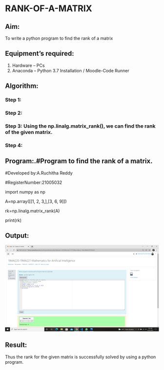 # RANK-OF-A-MATRIX
## Aim:
To write a python program to find the rank of a matrix
## Equipment’s required:
1. 	Hardware – PCs
2. 	Anaconda – Python 3.7 Installation / Moodle-Code Runner
## Algorithm:
### Step 1: 
### Step 2: 
### Step 3: Using the np.linalg.matrix_rank(), we can find the rank of the given matrix.
### Step 4: 
## Program:.#Program to find the rank of a matrix.
#Developed by:A.Ruchitha Reddy 

#RegisterNumber:21005032

import numpy as np

A=np.array([[1, 2, 3,],[3, 6, 9]])

rk=np.linalg.matrix_rank(A)

print(rk)

## Output:
![output](https://github.com/RuchithaReddy28/RANK-OF-A-MATRIX/blob/main/Screenshot%20(12).png?raw=true)

## Result:
Thus the rank for the given matrix is successfully solved by  using a python program.

